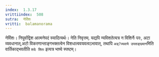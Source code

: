 ```yaml
---
index:  1.3.17
vrittiindex:  508
sutra:  नेर्विशः
vritti:  balamanorama 
---
```


नेर्विशः। निपूर्वाद्विश आत्मनेपदं स्यादित्यर्थः। नेति निवृत्तम्. यद्यपि न्यविशतेत्यत्र न विशिर्नेः परः, अटा व्यवधानात्,अटो विकरणान्ताङ्गभक्तत्वेन विशधात्ववयवत्वऽभावात्, तथापि `अड्?व्यवाये उपसङ्ख्यान`मिति वार्तिकाद्भवतीति `शदेः शितः` इत्यत्र भाष्ये स्पष्टम्।

